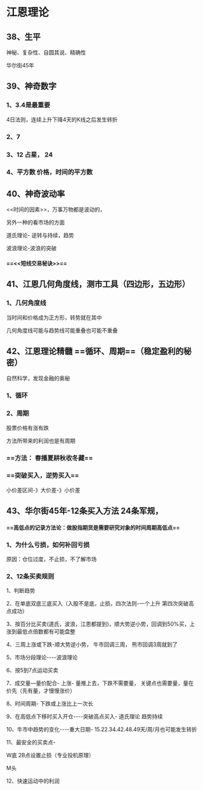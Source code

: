 # 江恩理论

## 38、生平

神秘、复杂性、自圆其说、精确性

华尔街45年

## 39、神奇数字

### 1、3.4是最重要

4日法则，连续上升下降4天的K线之后发生转折

### 2、7

### 3、12 占星， 24 

### 4、平方数  价格，时间的平方数

## 40、神奇波动率

<<时间的因素>>，万事万物都是波动的，

另外一种的看市场的方面

道氏理论- 逆转与持续，趋势

波浪理论-波浪的突破

#### ==<<短线交易秘诀>>==

## 41、江恩几何角度线，测市工具（四边形，五边形）

### 1、几何角度线

当时间和价格成为正方形，转势就在其中

几何角度线可能与趋势线可能重叠也可能不重叠

## 42、江恩理论精髓 ==循环、周期==（稳定盈利的秘密）

自然科学，发现金融的奥秘

### 1、循环

### 2、周期

股票价格有涨有跌

方法所带来的利润也是有周期

### ==方法： 春播夏耕秋收冬藏==

### ==突破买入，逆势买入==

小价差区间-》大价差-》小价差

## 43、华尔街45年-12条买入方法  24条军规，

#### ==高低点的记录方法论：做股指期货是需要研究对象的时间周期高低点==

### 1、为什么亏损，如何补回亏损

原因：仓位过度，不止损，不了解市场

### 2、12条买卖规则

1、判断趋势

2、在单底双底三底买入（入股不是底，止损，四次法则-一个上升  第四次突破高点成功）

3、按百分比买卖(道氏，波浪，江恩都提到)，顺大势逆小势，回调到50%买，上涨到最低点倍数都有可能盘整

4、三周上涨或下跌-顺大势逆小势， 牛市回调三周， 熊市回调3周就到了

5、市场分段理论----波浪理论

6、按5到7点运动买卖

7、成交量—量价配合- 上涨- 量推上去，下跌不需要量， 关键点也需要量，量在价先（先有量，才慢慢涨价）

8、时间周期- 下跌或上涨比上一次长  

9、在高低点下移时买入开仓----突破高点买入- 道氏理论 趋势持续

10、牛市中趋势的变化----重大日期-  15.22.34.42.48.49天/周/月也可能发生转折

11、最安全的买卖点-

W底  2B点设置止损（专业投机原理）

M头  

12、快速运动中的利润